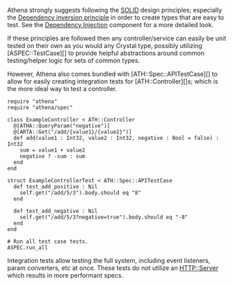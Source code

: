 Athena strongly suggests following the [SOLID](https://en.wikipedia.org/wiki/SOLID) design principles;
especially the [Dependency inversion principle](https://en.wikipedia.org/wiki/Dependency_inversion_principle) in order to create types that are easy to test. See the [Dependency Injection](../components/dependency_injection.md) component for a more detailed look.

If these principles are followed then any controller/service can easily be unit tested on their own as you would any Crystal type, possibly utilizing [ASPEC::TestCase][] to provide helpful abstractions around common testing/helper logic for sets of common types.

However, Athena also comes bundled with [ATH::Spec::APITestCase][] to allow for easily creating integration tests for [ATH::Controller][]s; which is the more ideal way to test a controller.

```crystal
require "athena"
require "athena/spec"

class ExampleController < ATH::Controller
  @[ATHA::QueryParam("negative")]
  @[ARTA::Get("/add/{value1}/{value2}")]
  def add(value1 : Int32, value2 : Int32, negative : Bool = false) : Int32
    sum = value1 + value2
    negative ? -sum : sum
  end
end

struct ExampleControllerTest < ATH::Spec::APITestCase
  def test_add_positive : Nil
    self.get("/add/5/3").body.should eq "8"
  end

  def test_add_negative : Nil
    self.get("/add/5/3?negative=true").body.should eq "-8"
  end
end

# Run all test case tests.
ASPEC.run_all
```

Integration tests allow testing the full system, including event listeners, param converters, etc at once.
These tests do not utilize an [HTTP::Server](https://crystal-lang.org/api/HTTP/Server.html) which results in more performant specs.
